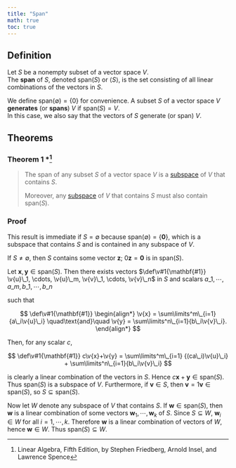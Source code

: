 ```yaml
---
title: "Span"
math: true
toc: true
---
```


## Definition
Let $S$ be a nonempty subset of a vector space $V$.\
The **span** of $S$, denoted $\text{span}(S)$ or $\langle S \rangle$,
is the set consisting of all linear combinations of the
vectors in $S$.

We define $\text{span}(\emptyset) = \lbrace 0 \rbrace$ for convenience.
A subset $S$ of a vector space $V$ **generates** (or **spans**) $V$
if $\text{span}(S) = V$.\
In this case, we also say that the vectors of $S$ generate (or span)
$V$.

## Theorems
### Theorem 1 *[^1]
>The span of any subset $S$ of a vector space $V$ is a [subspace](notes/Subspace.md) of $V$ that contains $S$.
>
>Moreover, any [subspace](notes/Subspace.md) of $V$ that contains $S$ must also contain $\text{span}(S)$.

### Proof
This result is immediate if $S = \emptyset$ because $\text{span}(\emptyset) = \lbrace \mathbf{0} \rbrace$, which is a subspace that contains $S$ and is contained in any subspace of $V$.

If $S \neq \emptyset$, then $S$ contains some vector $\mathbf{z}$; $0\mathbf{z} = \mathbf{0}$ is in $\text{span}(S)$.

Let $\mathbf{x}, \mathbf{y} \in \text{span}(S)$.
Then there exists vectors $\def\v#1{\mathbf{#1}} \v{u}\_1, \cdots, \v{u}\_m, \v{v}\_1, \cdots, \v{v}\_n$ in $S$ and scalars $a\_1, \cdots, a\_m, b\_1, \cdots, b\_n$

such that

$$
\def\v#1{\mathbf{#1}}
\begin{align*}
\v{x} = \sum\limits^m\_{i=1} {a\_i\v{u}\_i} \quad\text{and}\quad \v{y} = \sum\limits^n\_{i=1}{b\_i\v{v}\_i}.
\end{align*}
$$

Then, for any scalar $c$,

$$
\def\v#1{\mathbf{#1}}
c\v{x}+\v{y} = \sum\limits^m\_{i=1} {(ca\_i)\v{u}\_i} + \sum\limits^n\_{i=1}{b\_i\v{v}\_i}
$$

is clearly a linear combination of the vectors in $S$. Hence $c\mathbf{x}+\mathbf{y} \in \text{span}(S)$.
Thus $\text{span}(S)$ is a subspace of $V$.
Furthermore, if $\mathbf{v} \in S$, then $\mathbf{v} = 1\mathbf{v} \in \text{span}(S)$, so $S \subseteq \text{span}(S)$.

Now let $W$ denote any subspace of $V$ that contains $S$.
If $\mathbf{w} \in \text{span}(S)$, then $\mathbf{w}$ is a linear combination of 
some vectors $\mathbf{w}_1, \cdots, \mathbf{w}_k$ of $S$.
Since $S \subseteq W$, $\mathbf{w}_i \in W$ for all $i = 1, \cdots, k$. 
Therefore $\mathbf{w}$ is a linear combination of vectors of $W$, hence $\mathbf{w} \in W$. Thus $\text{span}(S) \subseteq W$.
$$\tag*{$||$}$$


[^1]: Linear Algebra, Fifth Edition, by Stephen Friedberg, Arnold Insel, and Lawrence Spence